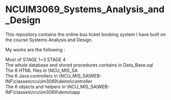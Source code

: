 # NCUIM3069_Systems_Analysis_and_Design
This repository contains the online bus ticket booking system I have built on the course Systems Analysis and Design.

My works are the following :

Most of STAGE 1~3
STAGE 4  
The whole database and stored procedures contains in Data_Base.sql  
The 8 HTML files in \NCU_MIS_SA  
The 6 Java controllers in \NCU_MIS_SA\WEB-INF\classes\ncu\im3069\demo\controller  
The 6 objects and helpers in \NCU_MIS_SA\WEB-INF\classes\ncu\im3069\demo\app  
